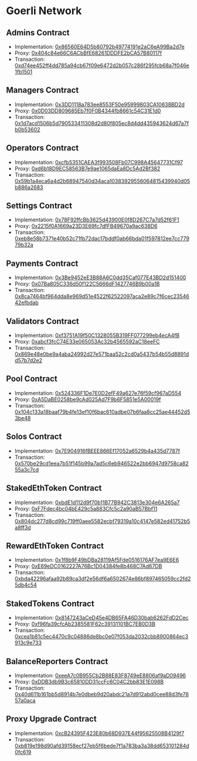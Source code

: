 # Goerli Network

## Admins Contract

- Implementation: [0x86560E64D5b80792b49774191e2aC6eA99Ba2d7e](https://goerli.etherscan.io/address/0x137D3fC02159228aC6422EC02bCc5a5f3D6da206)
- Proxy: [0x404c84e66C6ACbBfE68261DDDFE2bCA57B80117f](https://goerli.etherscan.io/address/0x404c84e66C6ACbBfE68261DDDFE2bCA57B80117f)
- Transaction: [0xd74ee452ff4dd785a94cb67f09e6472d2b057c286f295fcb68a7f046e1fb1501](https://goerli.etherscan.io/tx/0xd74ee452ff4dd785a94cb67f09e6472d2b057c286f295fcb68a7f046e1fb1501)

## Managers Contract

- Implementation: [0x3DD1118a783ee8553F50e95999803CA10638BD2d](https://goerli.etherscan.io/address/0x3DD1118a783ee8553F50e95999803CA10638BD2d)
- Proxy: [0x0D03DD809685Eb7f0F0B4344fb8661c54C31E1d0](https://goerli.etherscan.io/address/0x0D03DD809685Eb7f0F0B4344fb8661c54C31E1d0)
- Transaction: [0x1d7acd1506b5d790533411308d2d80f805ec8d4dd435943624d67a7fb0b53602](https://goerli.etherscan.io/tx/0x1d7acd1506b5d790533411308d2d80f805ec8d4dd435943624d67a7fb0b53602)

## Operators Contract

- Implementation: [0xcfb5351CAEA3f993508Fb07C998A45647731Cf97](https://goerli.etherscan.io/address/0xcfb5351CAEA3f993508Fb07C998A45647731Cf97)
- Proxy: [0xd6b18D9EC58563B7e9ae1065daEa8Dc5Ad2Bf382](https://goerli.etherscan.io/address/0xd6b18D9EC58563B7e9ae1065daEa8Dc5Ad2Bf382)
- Transaction: [0x59b1a4eca6a4d2b68947540d34aca10383929556064815439940d05b886a2683](https://goerli.etherscan.io/tx/0x59b1a4eca6a4d2b68947540d34aca10383929556064815439940d05b886a2683)

## Settings Contract

- Implementation: [0x78F92ffcBb3625d43900E0f8D267C7a7d52f61F1](https://goerli.etherscan.io/address/0x78F92ffcBb3625d43900E0f8D267C7a7d52f61F1)
- Proxy: [0x2215f0A1669a23D3E69fc7dfFB49670a9ac638D6](https://goerli.etherscan.io/address/0x2215f0A1669a23D3E69fc7dfFB49670a9ac638D6)
- Transaction: [0xeb8e58b7371e40b52c71fb72dac17bddf0ab66bda01f597812ee7cc77979b32a](https://goerli.etherscan.io/tx/0xeb8e58b7371e40b52c71fb72dac17bddf0ab66bda01f597812ee7cc77979b32a)

## Payments Contract

- Implementation: [0x3Be9452eE3B88A6C0dd35Caf077E43BD2d151400](https://goerli.etherscan.io/address/0x3Be9452eE3B88A6C0dd35Caf077E43BD2d151400)
- Proxy: [0x07Ba805C336d50f122C5666dF1427746B9b00a1B](https://goerli.etherscan.io/address/0x07Ba805C336d50f122C5666dF1427746B9b00a1B)
- Transaction: [0x8ca7464bf964dda8e969d51e4522f62522097aca2e89c7f6cec2354642efbdab](https://goerli.etherscan.io/tx/0x8ca7464bf964dda8e969d51e4522f62522097aca2e89c7f6cec2354642efbdab)

## Validators Contract

- Implementation: [0xf3751A19f50C1328055B319FF077299eb4ecA4fB](https://goerli.etherscan.io/address/0xf3751A19f50C1328055B319FF077299eb4ecA4fB)
- Proxy: [0xabcf3fcC74E33e065053Ac32b4565592aC18eeFC](https://goerli.etherscan.io/address/0xabcf3fcC74E33e065053Ac32b4565592aC18eeFC)
- Transaction: [0x869e48e0be9a4aba24992d27e571baa52c2cd0a5437b54b55d8891dd57b7d2e2](https://goerli.etherscan.io/tx/0x869e48e0be9a4aba24992d27e571baa52c2cd0a5437b54b55d8891dd57b7d2e2)

## Pool Contract

- Implementation: [0x524336F1De7E0D2efF49a627e76f59cf967aD554](https://goerli.etherscan.io/address/0x524336F1De7E0D2efF49a627e76f59cf967aD554)
- Proxy: [0xA5DaBE0258be9cAd025Ad7F9b6F5851e5A00019f](https://goerli.etherscan.io/address/0xA5DaBE0258be9cAd025Ad7F9b6F5851e5A00019f)
- Transaction: [0x104c133a18baaf79b4fe13ef10f6bac610adbe07b6faa8cc25ae44452d53be48](https://goerli.etherscan.io/tx/0x104c133a18baaf79b4fe13ef10f6bac610adbe07b6faa8cc25ae44452d53be48)

## Solos Contract

- Implementation: [0x7E904916fBEEE866Ef17052a6529b4a435d7787f](https://goerli.etherscan.io/address/0x7E904916fBEEE866Ef17052a6529b4a435d7787f)
- Transaction: [0x570be29cd1eea7b51f145b99a7ad5c6eb946522e2bb6947d9758ca8255a3c7cd](https://goerli.etherscan.io/tx/0x570be29cd1eea7b51f145b99a7ad5c6eb946522e2bb6947d9758ca8255a3c7cd)

## StakedEthToken Contract

- Implementation: [0xbdE1d112d9f70b11B77B942C3813e304e6A265a7](https://goerli.etherscan.io/address/0xbdE1d112d9f70b11B77B942C3813e304e6A265a7)
- Proxy: [0xF7Fdec4bc04bE429c5a883Cfc5c2a90aB57Bbf11](https://goerli.etherscan.io/address/0xF7Fdec4bc04bE429c5a883Cfc5c2a90aB57Bbf11)
- Transaction: [0x804dc277d8cd99c719ff0aee5582ecbf79319a10c4147e582ed41752b5a8ff3d](https://goerli.etherscan.io/tx/0x804dc277d8cd99c719ff0aee5582ecbf79319a10c4147e582ed41752b5a8ff3d)

## RewardEthToken Contract

- Implementation: [0x1f8b9F49bDBa28119Af5Fde0516176AF7ea9E6E6](https://goerli.etherscan.io/address/0x1f8b9F49bDBa28119Af5Fde0516176AF7ea9E6E6)
- Proxy: [0xE69eDC0162227A76Bc1D04384fe8b468C7Ad67DB](https://goerli.etherscan.io/address/0xE69eDC0162227A76Bc1D04384fe8b468C7Ad67DB)
- Transaction: [0xbda42296afaa92b89ca3df2e56df6a6502674e86bf897465059cc2fd25db4c54](https://goerli.etherscan.io/tx/0xbda42296afaa92b89ca3df2e56df6a6502674e86bf897465059cc2fd25db4c54)

## StakedTokens Contract

- Implementation: [0x8147243aCeD45e4DB65FA46D30bab6262FdD2Cec](https://goerli.etherscan.io/address/0x8147243aCeD45e4DB65FA46D30bab6262FdD2Cec)
- Proxy: [0xf96fa39cfcAb2385581F62c39131101BC7EB0D3B](https://goerli.etherscan.io/address/0xf96fa39cfcAb2385581F62c39131101BC7EB0D3B)
- Transaction: [0xcea1b81c5ec4470c9c04886de8bc0e07f053da2032cbb8900864ec3913c9e733](https://goerli.etherscan.io/tx/0xcea1b81c5ec4470c9c04886de8bc0e07f053da2032cbb8900864ec3913c9e733)

## BalanceReporters Contract

- Implementation: [0xeeA7c0B955Cb2B88E83F8749eE8806af9aD09496](https://goerli.etherscan.io/address/0xeeA7c0B955Cb2B88E83F8749eE8806af9aD09496)
- Proxy: [0xDDB3db9B3c65810DD31ccFc6C04C2bb83E1E098B](https://goerli.etherscan.io/address/0xDDB3db9B3c65810DD31ccFc6C04C2bb83E1E098B)
- Transaction: [0x40d611b161bb5d8914b7e0dbeb9d20abdc21a7d912abd0cee88d3fe7857a0aca](https://goerli.etherscan.io/tx/0x40d611b161bb5d8914b7e0dbeb9d20abdc21a7d912abd0cee88d3fe7857a0aca)

## Proxy Upgrade Contract

- Implementation: [0xcB24395F423E80b68D937E44f95625508B4129f7](https://goerli.etherscan.io/address/0xcB24395F423E80b68D937E44f95625508B4129f7)
- Transaction: [0xb819e198d90afd39158ecf27eb5f6bede7f1a783ba3a38dd653101284d0fc619](https://goerli.etherscan.io/tx/0xb819e198d90afd39158ecf27eb5f6bede7f1a783ba3a38dd653101284d0fc619)
